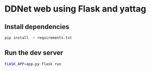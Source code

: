 # DDNet web using Flask and yattag

## Install dependencies

```bash
pip install -r requirements.txt
```

## Run the dev server

```bash
FLASK_APP=app.py flask run
```
